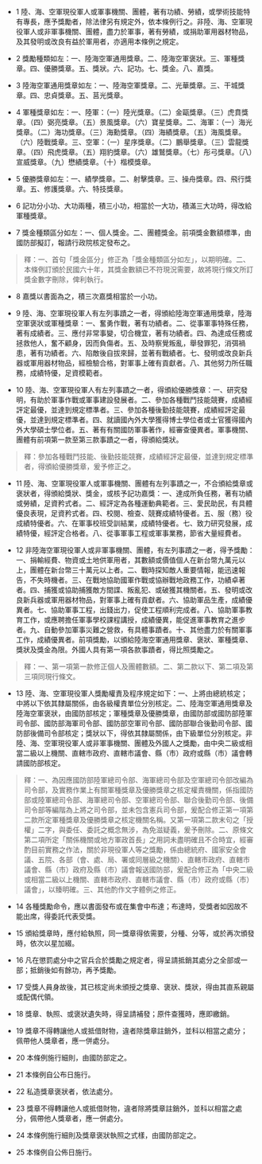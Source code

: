* 1 陸、海、空軍現役軍人或軍事機關、團體，著有功績、勞績，或學術技能特有專長，應予獎勵者，除法律另有規定外，依本條例行之。非陸、海、空軍現役軍人或非軍事機關、團體，盡力於軍事，著有勞績，或捐助軍用器材物品，及其發明或改良有益於軍用者，亦適用本條例之規定。

* 2 獎勵種類如左：一、陸海空軍通用獎章。二、陸海空軍褒狀。三、軍種獎章。四、優勝獎章。五、獎狀。六、記功。七、獎金。八、嘉獎。

* 3 陸海空軍通用獎章如左：一、陸海空軍獎章。二、光華獎章。三、干城獎章。四、忠貞獎章。五、莒光獎章。

* 4 軍種獎章如左：一、陸軍：（一）陸光獎章。（二）金甌獎章。（三）虎賁獎章。（四）弼亮獎章。（五）景風獎章。（六）寶星獎章。二、海軍：（一）海光獎章。（二）海功獎章。（三）海勳獎章。（四）海績獎章。（五）海風獎章。（六）陸戰獎章。三、空軍：（一）星序獎章。（二）鵬舉獎章。（三）雲龍獎章。（四）飛虎獎章。（五）翔豹獎章。（六）雄鷲獎章。（七）彤弓獎章。（八）宣威獎章。（九）懋績獎章。（十）楷模獎章。

* 5 優勝獎章如左：一、績學獎章。二、射擊獎章。三、操舟獎章。四、飛行獎章。五、修護獎章。六、特技獎章。

* 6 記功分小功、大功兩種，積三小功，相當於一大功，積滿三大功時，得改給軍種獎章。

* 7 獎金種類區分如左：一、個人獎金。二、團體獎金。前項獎金數額標準，由國防部擬訂，報請行政院核定發布之。

> 釋：一、首句「獎金區分」修正為「獎金種類區分如左」，以期明確。二、本條例訂頒於民國六十年，其獎金數額已不符現況需要，故將現行條文所訂獎金數字刪除，俾利執行。

* 8 嘉獎以書面為之，積三次嘉獎相當於一小功。

* 9 陸、海、空軍現役軍人有左列事蹟之一者，得頒給陸海空軍通用獎章，陸海空軍褒狀或軍種獎章：一、奮勇作戰，著有功績者。二、從事軍事特殊任務，著有成績者。三、應付非常事變，切合機宜，著有功績者。四、為達成任務或拯救他人，奮不顧身，因而負傷者。五、及時察覺叛亂，舉發罪犯，消弭禍患，著有功績者。六、陷敵後自拔來歸，並著有戰績者。七、發明或改良新兵器或軍用器材物品，經檢驗合格，對軍事上確有貢獻者。八、其他努力所任職務，成績特優，足資模範者。

* 10 陸、海、空軍現役軍人有左列事蹟之一者，得頒給優勝獎章：一、研究發明，有助於軍事作戰或軍事建設發展者。二、參加各種戰鬥技能競賽，成績經評定最優，並達到規定標準者。三、參加各種後勤技能競賽，成績經評定最優，並達到規定標準者。四、就讀國內外大學獲得博士學位者或士官獲得國內外大學碩士學位者。五、著有有關國防軍事著作，經審查優異者。軍事機關、團體有前項第一款至第三款事蹟之一者，得頒給獎狀。

> 釋：參加各種戰鬥技能、後勤技能競賽，成績經評定最優，並達到規定標準者，得頒給優勝獎章，爰予修正之。

* 11 陸、海、空軍現役軍人或軍事機關、團體有左列事蹟之一，不合頒給獎章或褒狀者，得頒給獎狀、獎金，或核予記功嘉獎：一、達成所負任務，著有功績或勞績，足資矜式者。二、經評定為各種運動典範者。三、愛民助民，有具體優良表現，足資矜式者。四、校閱、檢查、競賽成績特優者。五、服（務）役成績特優者。六、在軍事校班受訓結業，成績特優者。七、致力研究發展，成績特優，經評定合格者。八、從事軍事工程或軍事業務，節省大量經費者。

* 12 非陸海空軍現役軍人或非軍事機關、團體，有左列事蹟之一者，得予獎勵：一、捐輸經費、物資或土地供軍用者，其數額或價值個人在新台幣九萬元以上，團體在新台幣三十萬元以上者。二、戰時探知敵人重要情報，能迅速報告，不失時機者。三、在戰地協助國軍作戰或協辦戰地政務工作，功績卓著者。四、捕獲或協助捕獲敵方間諜、叛亂犯、或破獲其機關者。五、發明或改良新兵器或軍用器材物品，對軍事上確有貢獻者。六、協助軍品生產，成績優異者。七、協助軍事工程，出錢出力，促使工程順利完成者。八、協助軍事教育工作，或應聘擔任軍事學校課程講授，成績優異，能促進軍事教育之進步者。九、自動參加軍事災難之營救，有具體事蹟者。十、其他盡力於有關軍事工作，成績優異者。前項獎勵，以頒給陸海空軍通用獎章、褒狀、軍種獎章、獎狀及獎金為限。外國人具有第一項各款事蹟者，得比照獎勵之。

> 釋：一、第一項第一款修正個人及團體數額。二、第二款以下、第二項及第三項同現行條文。

* 13 陸、海、空軍現役軍人獎勵權責及程序規定如下：一、上將由總統核定；中將以下依其隸屬關係，由各級權責單位分別核定。二、陸海空軍通用獎章及陸海空軍褒狀，由國防部核定；軍種獎章及優勝獎章，由國防部或國防部陸軍司令部、國防部海軍司令部、國防部空軍司令部、國防部聯合後勤司令部、國防部後備司令部核定；獎狀以下，得依其隸屬關係，由下級單位分別核定。非陸、海、空軍現役軍人或非軍事機關、團體及外國人之獎勵，由中央二級或相當二級以上機關、直轄市政府、直轄市議會、縣（市）政府或縣（市）議會轉請國防部核定。

> 釋：一、為因應國防部陸軍總司令部、海軍總司令部及空軍總司令部改編為司令部，及實務作業上有關軍種獎章及優勝獎章之核定權責機關，係指國防部或陸軍總司令部、海軍總司令部、空軍總司令部、聯合後勤司令部、後備司令部等編階為上將之司令部，並未包含憲兵司令部，爰配合修正第一項第二款所定軍種獎章及優勝獎章之核定機關名稱。又第一項第二款末句之「授權」二字，與委任、委託之概念無涉，為免滋疑義，爰予刪除。二、原條文第二項所定「關係機關或地方軍政首長」之用詞未盡明確且不合時宜，經審酌目前實務之作法，關於非現役軍人等之獎勵，係由總統府、國家安全會議、五院、各部（會、處、局、署或同層級之機關）、直轄市政府、直轄市議會、縣（市）政府及縣（市）議會報送國防部，爰配合修正為「中央二級或相當二級以上機關、直轄市政府、直轄市議會、縣（市）政府或縣（市）議會」，以臻明確。三、其他酌作文字體例之修正。

* 14 各種獎勵命令，應以書面發布或在集會中布達；布達時，受獎者如因故不能出席，得委託代表受獎。

* 15 頒給獎章時，應付給執照，同一獎章得依需要，分種、分等，或於再次頒發時，依次以星加綴。

* 16 凡在懲罰處分中之官兵合於獎勵之規定者，得呈請抵銷其處分之全部或一部；抵銷後如有餘功，再予獎勵。

* 17 受獎人員身故後，其已核定尚未頒授之獎章、褒狀、獎狀，得由其直系親屬或配偶代領。

* 18 獎章、執照、或褒狀遺失時，得呈請補發；原件查獲時，應即繳銷。

* 19 獎章不得轉讓他人或抵借財物，違者除獎章註銷外，並科以相當之處分；佩帶他人獎章者，應一併處分。

* 20 本條例施行細則，由國防部定之。

* 21 本條例自公布日施行。

* 22 私造獎章褒狀者，依法處分。

* 23 獎章不得轉讓他人或抵借財物，違者除將獎章註銷外，並科以相當之處分，佩帶他人獎章者，應一併處分。

* 24 本條例施行細則及獎章褒狀執照之式樣，由國防部定之。

* 25 本條例自公佈日施行。

